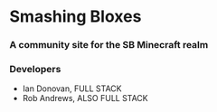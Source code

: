 # Smashing Bloxes

### A community site for the SB Minecraft realm

### Developers
* Ian Donovan, FULL STACK
* Rob Andrews, ALSO FULL STACK
